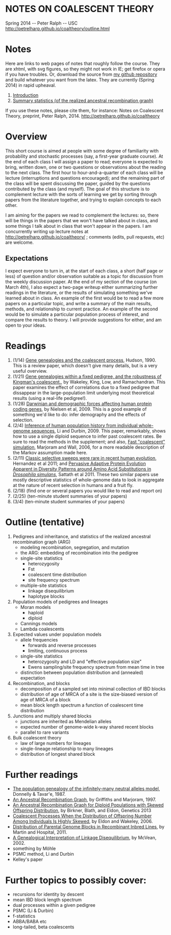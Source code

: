 NOTES ON COALESCENT THEORY
=================================

Spring 2014 -- Peter Ralph -- USC 
http://petrelharp.github.io/coaltheory/outline.html


Notes
=====

Here are links to web pages of notes that roughly follow the course.  They are xhtml, with svg figures, so they might not work in IE; get firefox or opera if you have troubles. Or, download the source from [my github repository](https://github.com/petrelharp/coaltheory) and build whatever you want from the latex.  They are currently (Spring 2014) in rapid upheaval.

1. [Introduction](introduction.xhtml)
2. [Summary statistics (of the realized ancestral recombination graph)](summary-stats.xhtml)

If you use these notes, please cite them, for instance:
  Notes on Coalescent Theory, preprint, Peter Ralph, 2014.  http://petrelharp.github.io/coaltheory
  

Overview
========

This short course is aimed at people with some degree of familiarity with probability and stochastic processes (say, a first-year graduate course).  At the end of each class I will assign a paper to read; everyone is expected to bring, written down, one or two questions or observations about the reading to the next class.  The first hour to hour-and-a-quarter of each class will be lecture (interruptions and questions encouraged); and the remaining part of the class will be spent discussing the paper, guided by the questions contributed by the class (and myself).  The goal of this structure is to complement lecture with the sorts of learning we get by sorting through papers from the literature together, and trying to explain concepts to each other.

I am aiming for the papers we read to complement the lectures: so, there will be things in the papers that we won't have talked about in class, and some things I talk about in class that won't appear in the papers.  I am concurrently writing up lecture notes at http://petrelharp.github.io/coaltheory/ ; comments (edits, pull requests, etc) are welcome.


Expectations
------------

I expect everyone to turn in, at the start of each class, a short (half page or less) of question and/or observation suitable as a topic for discussion from the weekly discussion paper.  At the end of my section of the course (on March 4th), I also expect a two-page writeup either summarizing further readings in the literature, or the results of simulating something we've learned about in class.  An example of the first would be to read a few more papers on a particular topic, and write a summary of the main results, methods, and relationship to current practice.  An example of the second would be to simulate a particular population process of interest, and compare the results to theory.  I will provide suggestions for either, and am open to your ideas.


Readings
========

1. (1/14) [Gene genealogies and the coalescent process](http://web.eve.ucdavis.edu/pbg298/pdfs/Hudson_OxfordSurveysEvolBiol_1991.pdf), Hudson, 1990.  
  This is a review paper, which doesn't give many details, but is a very useful overview.
2. (1/21) [Gene genealogies within a fixed pedigree, and the robustness of Kingman's coalescent.](http://www.ncbi.nlm.nih.gov/pubmed/22234858), by Wakeley, King, Low, and Ramachandran.  This paper examines the effect of correlations due to a fixed pedigree that dissappear in the large-population limit underlying most theoretical results (using a real-life pedigree!).
3. (1/28) [Darwinian and demographic forces affecting human protein coding genes](http://www.ncbi.nlm.nih.gov/pmc/articles/PMC2675972/), by Nielsen et al, 2009.  This is a good example of something we'd like to do: infer demography and the effects of selection.
4. (2/4) [Inference of human population history from individual whole-genome sequences](http://dx.doi.org/10.1038/nature10231), Li and Durbin, 2009.  This paper, remarkably, shows how to use a single diploid sequence to infer past coalescent rates.  Be sure to read the methods in the supplement; and also, [Fast "coalescent" simulation](http://www.ncbi.nlm.nih.gov/pubmed/16539698), Marjoram and Wall, 2006, for a more readable description of the Markov assumption made here.
5. (2/11) [Classic selective sweeps were rare in recent human evolution](http://www.ncbi.nlm.nih.gov/pmc/articles/PMC3669691), Hernandez et al 2011; and [Pervasive Adaptive Protein Evolution Apparent in Diversity Patterns around Amino Acid Substitutions in *Drosophila simulans*](http://www.ncbi.nlm.nih.gov/pmc/articles/PMC3037414/), Sattath et al 2011.  These two similar papers use mostly descriptive statistics of whole-genome data to look in aggregate at the nature of recent selection in humans and a fruit fly.
6. (2/18) (find one or several papers you would like to read and report on)
7. (2/25) (ten-minute student summaries of your papers)
8. (3/4) (ten-minute student summaries of your papers)



Outline (tentative)
=======

1. Pedigrees and inheritance, and statistics of the realized ancestral recombination graph (ARG)
    * modeling recombination, segregation, and mutation
    * the ARG: embedding of recombination into the pedigree 
    * single-site statistics
        + heterozygosity
        + Fst
        + coalescent time distribution
        + site frequency spectrum
    * multiple-site statistics
        + linkage disequilibrium
        + haplotype blocks  
2. Population models of pedigrees and lineages
    * Moran models
        + haploid
        + diploid
    * Cannings models
    * Lambda coalescents
3. Expected values under population models
    * allele frequencies
        + forwards and reverse processes
        + limiting, continuous process
    * single-site statistics
        + heterozygosity and LD and "effective population size"
        + Ewens sampling/site frequency spectrum from mean time in tree
    * distinction between population distribution and (annealed) expectation
4. Recombination, and blocks
    * decomposition of a sampled set into minimal collection of IBD blocks
    * distribution of age of MRCA of a site is the size-biased version of age of MRCA of a block
    * mean block length spectrum a function of coalescent time distribution
5. Junctions and multiply shared blocks
    * junctions are inherited as Mendelian alleles
    * expected number of genome-wide k-way shared recent blocks
    * parallel to rare variants
6. Bulk coalescent theory
    * law of large numbers for lineages
    * single-lineage relationship to many lineages
    * distribution of longest shared block





Further readings
================

- [The population genealogy of the infinitely-many neutral alleles model](http://www.cmb.usc.edu/people/stavare/STpapers-pdf/DT87a.pdf), Donnelly \& Tavar\'e, 1987.
- [An Ancestral Recombination Graph](http://www.math.canterbury.ac.nz/~r.sainudiin/recomb/ima.pdf), by Griffiths and Marjoram, 1997.
- [An Ancestral Recombination Graph for Diploid Populations with Skewed Offspring Distribution](http://www.genetics.org/content/193/1/255.abstract), by Birkner, Blath, and Eldon, Genetics 2013
- [Coalescent Processes When the Distribution of Offspring Number Among Individuals Is Highly Skewed](http://www.genetics.org/content/172/4/2621.full), by Eldon and Wakeley, 2006.
- [Distribution of Parental Genome Blocks in Recombinant Inbred Lines](http://www.ncbi.nlm.nih.gov/pmc/articles/PMC3189807/), by Martin and Hospital, 2011.
- [A Genealogical Interpretation of Linkage Disequilibrium](), by McVean, 2002.
- something by Möhle
- PSMC method, Li and Durbin
- Kelley's paper



Further topics to possibly cover:
================

- recursions for identity by descent
- mean IBD block length spectrum
- dual processes within a given pedigree
- PSMC (Li \& Durbin)
- f-statistics
- ABBA/BABA etc
- long-tailed, beta coalescents
